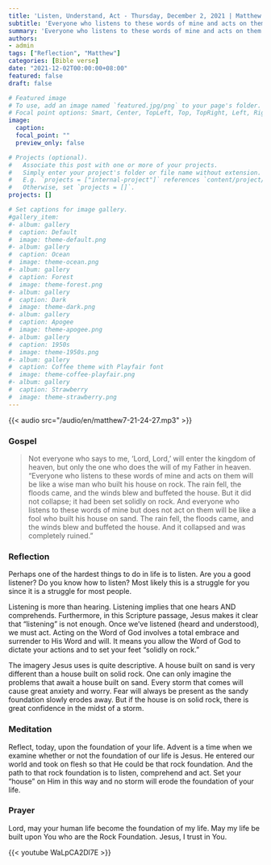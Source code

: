 ```yaml
---
title: 'Listen, Understand, Act - Thursday, December 2, 2021 | Matthew 7:21,24-27'
subtitle: 'Everyone who listens to these words of mine and acts on them will be like a wise man who built his house on rock.  The rain fell, the floods came, and the winds blew and buffeted the house.  But it did not collapse; it had been set solidly on rock.'
summary: 'Everyone who listens to these words of mine and acts on them will be like a wise man who built his house on rock.  The rain fell, the floods came, and the winds blew and buffeted the house.  But it did not collapse; it had been set solidly on rock.'
authors:
- admin
tags: ["Reflection", "Matthew"]
categories: [Bible verse]
date: "2021-12-02T00:00:00+08:00"
featured: false
draft: false

# Featured image
# To use, add an image named `featured.jpg/png` to your page's folder.
# Focal point options: Smart, Center, TopLeft, Top, TopRight, Left, Right, BottomLeft, Bottom, BottomRight
image:
  caption:
  focal_point: ""
  preview_only: false

# Projects (optional).
#   Associate this post with one or more of your projects.
#   Simply enter your project's folder or file name without extension.
#   E.g. `projects = ["internal-project"]` references `content/project/deep-learning/index.md`.
#   Otherwise, set `projects = []`.
projects: []

# Set captions for image gallery.
#gallery_item:
#- album: gallery
#  caption: Default
#  image: theme-default.png
#- album: gallery
#  caption: Ocean
#  image: theme-ocean.png
#- album: gallery
#  caption: Forest
#  image: theme-forest.png
#- album: gallery
#  caption: Dark
#  image: theme-dark.png
#- album: gallery
#  caption: Apogee
#  image: theme-apogee.png
#- album: gallery
#  caption: 1950s
#  image: theme-1950s.png
#- album: gallery
#  caption: Coffee theme with Playfair font
#  image: theme-coffee-playfair.png
#- album: gallery
#  caption: Strawberry
#  image: theme-strawberry.png
---
```


{{< audio src="/audio/en/matthew7-21-24-27.mp3" >}}

### Gospel
> Not everyone who says to me, ‘Lord, Lord,’ will enter the kingdom of heaven, but only the one who does the will of my Father in heaven. “Everyone who listens to these words of mine and acts on them will be like a wise man who built his house on rock. The rain fell, the floods came, and the winds blew and buffeted the house. But it did not collapse; it had been set solidly on rock. And everyone who listens to these words of mine but does not act on them will be like a fool who built his house on sand. The rain fell, the floods came, and the winds blew and buffeted the house. And it collapsed and was completely ruined.”

### Reflection
Perhaps one of the hardest things to do in life is to listen.  Are you a good listener?  Do you know how to listen?  Most likely this is a struggle for you since it is a struggle for most people.  

Listening is more than hearing.  Listening implies that one hears AND comprehends.  Furthermore, in this Scripture passage, Jesus makes it clear that “listening” is not enough.  Once we’ve listened (heard and understood), we must act.  Acting on the Word of God involves a total embrace and surrender to His Word and will.  It means you allow the Word of God to dictate your actions and to set your feet “solidly on rock.”

The imagery Jesus uses is quite descriptive.  A house built on sand is very different than a house built on solid rock.  One can only imagine the problems that await a house built on sand.  Every storm that comes will cause great anxiety and worry.  Fear will always be present as the sandy foundation slowly erodes away.  But if the house is on solid rock, there is great confidence in the midst of a storm.

### Meditation
Reflect, today, upon the foundation of your life.  Advent is a time when we examine whether or not the foundation of our life is Jesus.  He entered our world and took on flesh so that He could be that rock foundation.  And the path to that rock foundation is to listen, comprehend and act.  Set your “house” on Him in this way and no storm will erode the foundation of your life.

### Prayer
Lord, may your human life become the foundation of my life.  May my life be built upon You who are the Rock Foundation.  Jesus, I trust in You.

{{< youtube WaLpCA2Dl7E >}}
